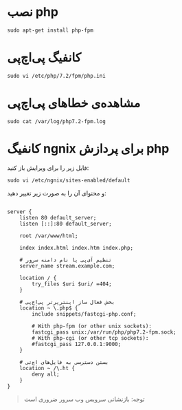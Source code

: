 # نصب php
```
sudo apt-get install php-fpm
```

# کانفیگ پی‌اچ‌پی
```
sudo vi /etc/php/7.2/fpm/php.ini
```

# مشاهده‌ی خطا‌های پی‌اچ‌پی
```
sudo cat /var/log/php7.2-fpm.log
```

# کانفیگ ngnix برای پردازش php

فایل زیر را برای ویرایش باز کنید:

```
sudo vi /etc/ngnix/sites-enabled/default
```

و محتوای آن را به صورت زیر تغییر دهید:

<pre><code>
server {
	listen 80 default_server;
	listen [::]:80 default_server;

	root /var/www/html;
    
	index index.html index.htm index.php;

    # تنظیم آی‌پی یا نام دامنه سرور
	server_name stream.example.com;

	location / {
		try_files $uri $uri/ =404;
	}

	# بخش فعال ساز اینترپرتر پی‌اچ‌پی
	location ~ \.php$ {
		include snippets/fastcgi-php.conf;
	
		# With php-fpm (or other unix sockets):
		fastcgi_pass unix:/var/run/php/php7.2-fpm.sock;
		# With php-cgi (or other tcp sockets):
		#fastcgi_pass 127.0.0.1:9000;
	}

    # بستن دسترسی به فایل‌های اچ‌تی
	location ~ /\.ht {
		deny all;
	}
}
</code></pre>

> توجه: بازنشانی سرویس وب سرور ضروری است